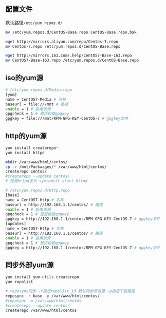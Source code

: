 <!--
{
    "title": "yum源设置",
    "create": "2018-12-12 17:06:32",
    "modify": "2018-12-12 17:06:32",
    "tag": [
        "yum",
        "centos"
    ],
    "info": [
        "待测//todo"
    ]
}
-->

## 配置文件

默认路径`/etc/yum.repos.d/`

```bash
mv /etc/yum.repos.d/CentOS-Base.repo CentOS-Base.repo.bak

wget http://mirrors.aliyun.com/repo/Centos-7.repo
mv Centos-7.repo /etc/yum.repos.d/CentOS-Base.repo

wget http://mirrors.163.com/.help/CentOS7-Base-163.repo
mv CentOS7-Base-163.repo /etc/yum.repos.d/CentOS-Base.repo
```

## iso的yum源

```bash
# /etc/yum.repos.d/Media.repo
[yum]
name = CentOS7-Media # 名称
baseurl = file:///mnt # 路径
enable = 1 # 启用该源
gpgcheck = 1 # 是否检查gpgkey
gpgkey = file:///mnt/RPM-GPG-KEY-CentOS-7 # gpgkey文件
```

## http的yum源

```bash
yum install createrepo*
yum install httpd

mkdir /var/www/html/centos/
cp -r /mnt/Packaages/* /var/www/html/centos/
createrepo centos/
#createrepo --update centos/
# 使用httpd发布 systemctl start httpd

# /etc/yum.repos.d/Http.repo
[base]
name = CentOS7-Http # 名称
baseurl = http://192.168.1.1/centos/ # 路径
enable = 1 # 启用该源
gpgcheck = 1 # 是否检查gpgkey
gpgkey = http://192.168.1.1/centos/RPM-GPG-KEY-CentOS-7 # gpgkey文件
[updates]
name = CentOS7-Http # 名称
baseurl = http://192.168.1.1/centos/ # 路径
enable = 1 # 启用该源
gpgcheck = 1 # 是否检查gpgkey
gpgkey = http://192.168.1.1/centos/RPM-GPG-KEY-CentOS-7 # gpgkey文件
```

## 同步外部yum源

```bash
yum install yum-utils createrepo
yum repolist

# reposync同步 -r指定repolist_id 默认同步所有源 -p指定下载路径
reposync -r base -p /var/www/html/centos/
#reposync -p /var/www/html/centos
#createrepo --update centos/
createrepo /var/www/html/centos
```
